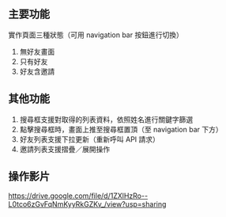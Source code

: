 ## 主要功能

實作頁面三種狀態（可用 navigation bar 按鈕進行切換）  
  1. 無好友畫面  
  2. 只有好友  
  3. 好友含邀請  

## 其他功能

1. 搜尋框支援對取得的列表資料，依照姓名進行關鍵字篩選  
2. 點擊搜尋框時，畫面上推至搜尋框置頂（至 navigation bar 下方）  
3. 好友列表支援下拉更新（重新呼叫 API 請求）  
4. 邀請列表支援摺疊／展開操作  

## 操作影片
https://drive.google.com/file/d/1ZXlHzRo--L0tco6zGvFqNmKyyRkGZKv_/view?usp=sharing
